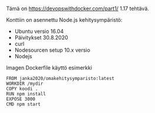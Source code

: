 Tämä on https://devopswithdocker.com/part1/ 1.17 tehtävä.

Konttiin on asennettu Node.js kehitysympäristö:
- Ubuntu versio 16.04
- Päivitykset 30.8.2020
- curl
- Nodesourcen setup 10.x versio
- Nodejs

Imagen Dockerfile käyttö esimerkki

    FROM janka2020/omakehitysymparisto:latest
    WORKDIR /mydir 
    COPY koodi .
    RUN npm install
    EXPOSE 3000
    CMD npm start
